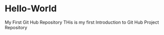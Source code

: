 # Hello-World
My First Git Hub Repository
THis is my first Introduction to Git Hub Project Repository
